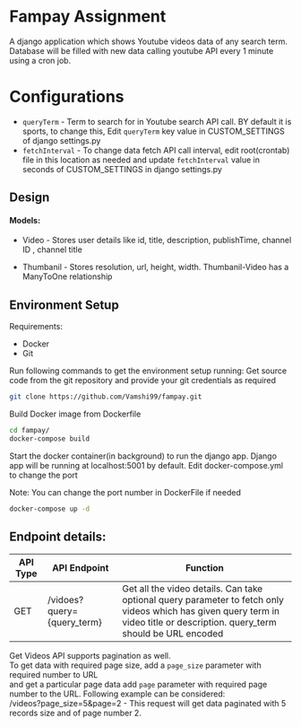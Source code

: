 # Fampay Assignment
A django application which shows Youtube videos data of any search term. Database will be filled with new data calling youtube API every 1 minute using a cron job. 

# Configurations
* `queryTerm` - Term to search for in Youtube search API call. BY default it is sports, to change this, Edit `queryTerm` key value in CUSTOM_SETTINGS of django settings.py 
* `fetchInterval` - To change data fetch API call interval, edit root(crontab) file in this location as needed and update `fetchInterval` value in seconds of CUSTOM_SETTINGS in django settings.py

## Design

#### Models: 

- Video - Stores user details like id, title, description, publishTime, channel ID , channel title 

- Thumbanil - Stores resolution, url, height, width. Thumbanil-Video has a ManyToOne relationship

## Environment Setup
Requirements:
- Docker
- Git

Run following commands to get the environment setup running: 
Get source code from the git repository and provide your git credentials as required
```sh
git clone https://github.com/Vamshi99/fampay.git
```

Build Docker image from Dockerfile
```sh
cd fampay/
docker-compose build
```

Start the docker container(in background) to run the django app. Django app will be running at localhost:5001 by default. Edit docker-compose.yml to change the port

Note: You can change the port number in DockerFile if needed
```sh
docker-compose up -d
```


## Endpoint details:
API Type | API Endpoint | Function |
---------| ------------ | -------- |
GET | /vidoes?query={query_term} | Get all the video details. Can take optional query parameter to fetch only videos which has given query term in video title or description. query_term should be URL encoded

Get Videos API supports pagination as well.<br/>
To get data with required page size, add a `page_size` parameter with required number to URL<br/>
and get a particular page data add `page` parameter with required page number to the URL.
Following example can be considered:<br/>
/videos?page_size=5&page=2 - This request will get data paginated with 5 records size and of page number 2.